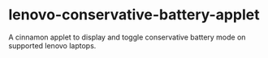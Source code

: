 # lenovo-conservative-battery-applet
A cinnamon applet to display and toggle conservative battery mode on supported lenovo laptops.
